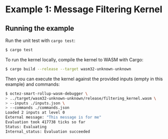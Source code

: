 # Example 1: Message Filtering Kernel

## Running the example

Run the unit test with `cargo test`:

<!-- $MDX skip -->
```sh
$ cargo test
```

To run the kernel locally, compile the kernel to WASM with Cargo:
<!-- $MDX skip -->
```sh
$ cargo build --release --target wasm32-unknown-unknown
```

Then you can execute the kernel against the provided inputs (empty in this example) and commands:
```sh
$ octez-smart-rollup-wasm-debugger \
> ../target/wasm32-unknown-unknown/release/filtering_kernel.wasm \
> --inputs ./inputs.json \
> --commands ./commands.json
Loaded 2 inputs at level 0
External message: "This message is for me"
Evaluation took 417738 ticks so far
Status: Evaluating
Internal_status: Evaluation succeeded
```
